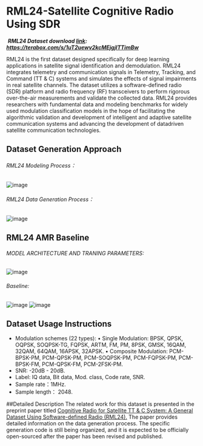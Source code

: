 #   RML24-Satellite Cognitive Radio Using SDR
​
***RML24 Dataset download [link](https://terabox.com/s/1uT2uewv2kcMEjgjlTTimBw): https://terabox.com/s/1uT2uewv2kcMEjgjlTTimBw***

RML24 is the first dataset designed specifically for deep learning applications in satellite signal identification and demodulation. RML24 integrates telemetry and communication signals in Telemetry, Tracking, and Command (TT & C) systems and simulates the effects of signal impairments in real satellite channels. The dataset utilizes a software-defined radio (SDR) platform and radio frequency (RF) transceivers to perform rigorous over-the-air measurements and validate the collected data. RML24 provides researchers with fundamental data and modeling benchmarks for widely used modulation classification models in the hope of facilitating the algorithmic validation and development of intelligent and adaptive satellite communication systems and advancing the development of datadriven satellite communication technologies. 
## Dataset Generation Approach
###### RML24 Modeling Process：
![image](./picture/createmodel2.png)
###### RML24 Data Generation Process：
![image](./picture/Signalcreate4.png)
## RML24 AMR Baseline
###### MODEL  ARCHITECTURE AND TRANING PARAMETERS:
![image](./picture/modelpara.png)
###### Baseline:
 ![image](./picture/result.png)
![image](./picture/modelconfuse.png)
## Dataset Usage Instructions

 - Modulation schemes (22 types): 
• Single Modulation: BPSK, QPSK, OQPSK, SOQPSK-TG, FQPSK, ARTM, FM, PM, 8PSK, GMSK, 16QAM, 32QAM, 64QAM, 16APSK, 32APSK.
• Composite Modulation: PCM-BPSK-PM, PCM-QPSK-PM, PCM-SOQPSK-PM, PCM-FQPSK-PM, PCM-BPSK-FM, PCM-QPSK-FM, PCM-2FSK-PM.
 - SNR: -20dB - 20dB.
 - Label: IQ data, Bit data, Mod. class, Code rate, SNR. 
 - Sample rate：1MHz.
 - Sample length： 2048.

##Detailed Description
The related work for this dataset is presented in the preprint paper titled [Cognitive Radio for Satellite TT & C System: A General Dataset Using Software-defined Radio (RML24).](https://www.techrxiv.org/users/860233/articles/1243118-cognitive-radio-for-satellite-tt-c-system-a-general-dataset-using-software-defined-radio-rml24) The paper provides detailed information on the data generation process. The specific generation code is still being organized, and it is expected to be officially open-sourced after the paper has been revised and published.
